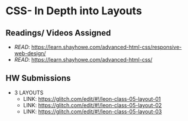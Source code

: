 # CSS- In Depth into Layouts


## Readings/ Videos Assigned

 
- *READ*: https://learn.shayhowe.com/advanced-html-css/responsive-web-design/
- *READ*: https://learn.shayhowe.com/advanced-html-css/


## HW Submissions

- 3 LAYOUTS
    - LINK: https://glitch.com/edit/#!/leon-class-05-layout-01
    - LINK: https://glitch.com/edit/#!/leon-class-05-layout-02
    - LINK: https://glitch.com/edit/#!/leon-class-05-layout-03